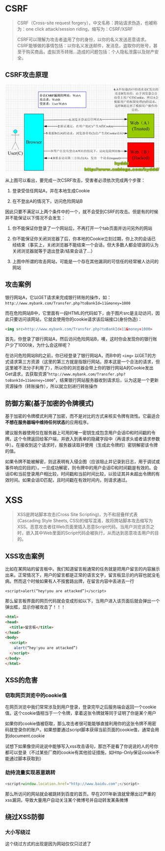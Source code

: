 # CSRF

> CSRF（Cross-site request forgery），中文名称：跨站请求伪造，也被称为：one click attack/session riding，缩写为：CSRF/XSRF
>
> CSRF可以理解为攻击者盗用了你的身份，以你的名义发送恶意请求。CSRF能够做的事情包括：以你名义发送邮件，发消息，盗取你的账号，甚至于购买商品，虚拟货币转账…造成的问题包括：个人隐私泄露以及财产安全。

## CSRF攻击原理

![0350aa6a64b56f5d992c29517c8cc32a](https://raw.githubusercontent.com/ilmangoi/imgRepo/main/img/0350aa6a64b56f5d992c29517c8cc32a.png)

从上图可以看出，要完成一次CSRF攻击，受害者必须依次完成两个步骤：

1. 登录受信任网站A，并在本地生成Cookie

2. 在不登出A的情况下，访问危险网站B

因此只要不满足以上两个条件中的一个，就不会受到CSRF的攻击。但是有的时候并不能保证以下情况不会发生：

1. 你不能保证你登录了一个网站后，不再打开一个tab页面并访问另外的网站

2. 你不能保证你关闭浏览器了后，你本地的Cookie立刻过期，你上次的会话已经结束（事实上，关闭浏览器不能结束一个会话，但大多数人都会错误的认为关闭浏览器就等于退出登录/结束会话了…）

3. 上图中所谓的攻击网站，可能是一个存在其他漏洞的可信任的经常被人访问的网站

## 攻击案例

银行网站A，它以GET请求来完成银行转账的操作，如：`http://www.mybank.com/Transfer.php?toBankId=11&money=1000`

而在危险网站B中，它里面有一段HTML的代码如下，由于图片src是主动访问，因此只要访问该网站，它就会使用你的cookie请求该后端接口(身份伪造)：

```html
<img src=http://www.mybank.com/Transfer.php?toBankId=11&money=1000>
```

首先，你登录了银行网站A，然后访问危险网站B，噢，这时你会发现你的银行账户少了1000块，为什么会这样呢？

在访问危险网站B的之前，你已经登录了银行网站A，而B中的 `<img>` 以GET的方式请求第三方资源（这里的第三方就是指银行网站，原本这是一个合法的请求，但这里被不法分子利用了），所以你的浏览器会带上你的银行网站A的Cookie发出Get请求，去获取资源“`http://www.mybank.com/Transfer.php?toBankId=11&money=1000`”，结果银行网站服务器收到请求后，认为这是一个更新资源操作（转账操作），所以就立刻进行转账操作

## 防御方案(基于加密的令牌模式)

基于加密的令牌模式利用了加密，而不是对比的方式来核实令牌有效性。它最适合**不想在服务器端中维持任何状态**的应用程序。

建议服务器使用仅在服务器上可用的唯一密钥生成包含用户会话ID和时间戳的令牌。这个令牌返回给客户端，并嵌入到表单的隐藏字段中（再请求头或者请求参数中）。在接收到这个请求时，服务器读取并使用（生成此令牌的）密钥解密该令牌的值。

如果令牌不能被解密，则这表明有入侵企图（应该阻止并记录到日志，用于调试或事件响应的目的）。一旦成功解密，则令牌中的用户会话ID和时间戳是有效的。会话ID和当前登录用户相比较，时间戳和当前时间比较，以验证其并未超出令牌的有效时间。如果会话ID匹配，且时间戳在有效时间内，则请求通过。

# XSS

> XSS是跨站脚本攻击(Cross Site Scripting)，为不和层叠样式表(Cascading Style Sheets, CSS)的缩写混淆，故将跨站脚本攻击缩写为XSS。恶意攻击者往Web页面里插入恶意Script代码，当用户浏览该页之时，嵌入其中Web里面的Script代码会被执行，从而达到恶意攻击用户的目的。

## XSS攻击案例

比如在某网站的留言板中。我们知道留言板通常的任务就是把用户留言的内容展示出来。正常情况下，用户的留言都是正常的语言文字，留言板显示的内容也就没毛病。然而这个时候如果有人不按套路出牌，在留言内容中丢进去一行

```text
<script>alert(“hey!you are attacked”)</script>
```

那么留言板界面的网页代码就会变成形如以下，当用户进入该页面后就会弹出一个弹出框，显示你被攻击了！！！

```html
<html>
<head>
  <title>留言板</title>
</head>
<body>
  <script>
    alert(“hey!you are attacked”)
  </script>   
</body>
</html>
```

## XSS的危害

### **窃取网页浏览中的cookie值**

在网页浏览中我们常常涉及到用户登录，登录完毕之后服务端会返回一个cookie值。这个cookie值相当于一个令牌，拿着这张令牌就等同于证明了你是某个用户

如果你的cookie值被窃取，那么攻击者很可能能够直接利用你的这张令牌不用密码就登录你的账户。如果想要通过script脚本获得当前页面的cookie值，通常会用到document.cookie

试想下如果像空间说说中能够写入xss攻击语句，那岂不是看了你说说的人的号你都可以登录（不过某些厂商的cookie有其他验证措施，如Http-Only保证cookie不能通过脚本获取到）

### **劫持流量实现恶意跳转**

```js
<script>window.location.href="http://www.baidu.com";</script>
```

那么所访问的网站就会被跳转到百度的首页。早在2011年新浪就曾爆出过严重的xss漏洞，导致大量用户自动关注某个微博号并自动转发某条微博

## 绕过XSS防御

### **大小写绕过**

这个绕过方式的出现是因为网站仅仅只过滤了<script>标签，而没有考虑标签中的大小写并不影响浏览器的解释所致，比如如下代码：

```html
<sCript>alert("hey!")</scRipt>
```

### **利用过滤后返回语句再次构成攻击语句来绕过**

```html
<sCri<script>pt>alert("hey!")</scRi</script>pt>
```

### 其它标签插入代码

> 指定的图片地址根本不存在也就是一定会发生错误，这时候onerror里面的代码自然就得到了执行

```html
<img src='w.123' onerror='alert("hey!")'>
```

以下是一些可插入代码的标签，当用户鼠标在这个块上面时即可运行（可以配合width等参数将div覆盖页面，鼠标不划过都不行）：

```html
<a onmousemove=’do something here’> 
<div onmouseover=‘do something here’> 
```

### **编码脚本代码绕过关键字过滤**

> 有的时候，服务器往往会对代码中的关键字（如alert）进行过滤，这个时候我们可以尝试将关键字进行编码后再插入，不过直接显示编码是不能被浏览器执行的，我们可以用另一个语句eval（）来实现，eval()会将编码过的语句解码后再执行
>
> 例如alert(1)编码过后就是：`\u0061\u006c\u0065\u0072\u0074(1)`

```html
<script>
  eval(\u0061\u006c\u0065\u0072\u0074(1))
</script>
```